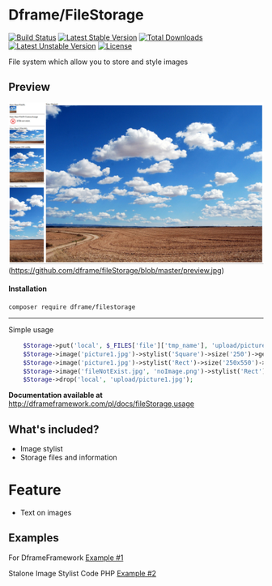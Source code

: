 Dframe/FileStorage
===================

[![Build Status](https://travis-ci.org/dframe/fileStorage.svg?branch=master)](https://travis-ci.org/dframe/fileStorage) [![Latest Stable Version](https://poser.pugx.org/dframe/fileStorage/v/stable)](https://packagist.org/packages/dframe/fileStorage) [![Total Downloads](https://poser.pugx.org/dframe/fileStorage/downloads)](https://packagist.org/packages/dframe/fileStorage) [![Latest Unstable Version](https://poser.pugx.org/dframe/fileStorage/v/unstable)](https://packagist.org/packages/dframe/fileStorage) [![License](https://poser.pugx.org/dframe/fileStorage/license)](https://packagist.org/packages/dframe/fileStorage)

File system which allow you to store and style images

## Preview

![preview](https://github.com/dframe/fileStorage/blob/master/preview.jpg)(https://github.com/dframe/fileStorage/blob/master/preview.jpg)


#### Installation

    composer require dframe/filestorage

----------

Simple usage
```php
    $Storage->put('local', $_FILES['file']['tmp_name'], 'upload/picture1.jpg');
    $Storage->image('picture1.jpg')->stylist('Square')->size('250')->get();
    $Storage->image('picture1.jpg')->stylist('Rect')->size('250x550')->get();
    $Storage->image('fileNotExist.jpg', 'noImage.png')->stylist('Rect')->size('50x50')->get();
    $Storage->drop('local', 'upload/picture1.jpg');
```

**Documentation available at** http://dframeframework.com/pl/docs/fileStorage,usage

## What's included?
 * Image stylist
 * Storage files and information

# Feature
 * Text on images

## Examples

For DframeFramework [Example #1](https://github.com/dframe/fileStorage/tree/master/examples/example1) 

Stalone Image Stylist Code PHP [Example #2](https://github.com/dframe/fileStorage/tree/master/examples/example2) 

